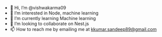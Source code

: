 - 👋 Hi, I’m @vishwakarma09
- 👀 I’m interested in Node, machine learning
- 🌱 I’m currently learning Machine learning
- 💞️ I’m looking to collaborate on Nest.js
- 📫 How to reach me by emailing me at kkumar.sandeep89@gmail.com

<!---
vishwakarma09/vishwakarma09 is a ✨ special ✨ repository because its `README.md` (this file) appears on your GitHub profile.
You can click the Preview link to take a look at your changes.
--->
